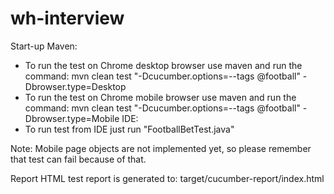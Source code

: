 # wh-interview
Start-up
Maven:
* To run the test on Chrome desktop browser use maven and run the command:
mvn clean test "-Dcucumber.options=--tags @football" -Dbrowser.type=Desktop
* To run the test on Chrome mobile browser use maven and run the command:
mvn clean test "-Dcucumber.options=--tags @football" -Dbrowser.type=Mobile
IDE:
* To run test from IDE just run "FootballBetTest.java"

Note: Mobile page objects are not implemented yet, so please remember that test can fail because of that.

Report
HTML test report is generated to:
target/cucumber-report/index.html
